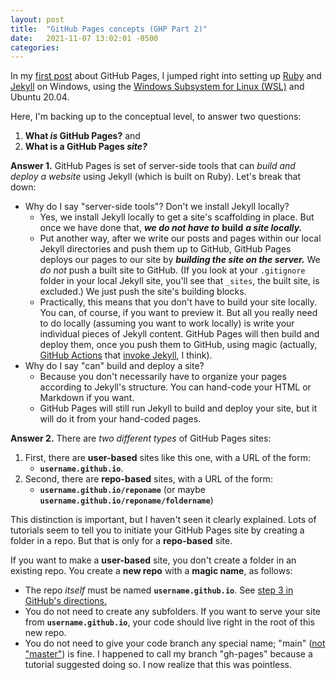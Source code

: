 ```yaml
---
layout: post
title:  "GitHub Pages concepts (GHP Part 2)"
date:   2021-11-07 13:02:01 -0500
categories: 
---
```

In my [first post](/2021/11/06/github-page-about-github-pages.html) about GitHub Pages, I jumped right into setting up [Ruby](https://www.ruby-lang.org/en/) and [Jekyll](https://jekyllrb.com/) on Windows, using the [Windows Subsystem for Linux (WSL)](https://docs.microsoft.com/en-us/windows/wsl/about) and Ubuntu 20.04. 

Here, I'm backing up to the conceptual level, to answer two questions: 

1. **What *is* GitHub Pages?** and
1. **What is a GitHub Pages *site?*** 

**Answer 1.** GitHub Pages is set of server-side tools that can *build and deploy a website* using Jekyll (which is built on Ruby). Let's break that down:

- Why do I say "server-side tools"? Don't we install Jekyll locally?
    - Yes, we install Jekyll locally to get a site's scaffolding in place. But once we have done that, ***we do not have to*** **build** ***a site locally.***
    - Put another way, after we write our posts and pages within our local Jekyll directories and push them up to GitHub, GitHub Pages deploys our pages to our site by ***building the site on the server.*** We *do not* push a built site to GitHub. (If you look at your `.gitignore` folder in your local Jekyll site, you'll see that `_sites`, the built site, is excluded.) We just push the site's building blocks. 
    - Practically, this means that you don't have to build your site locally. You can, of course, if you want to preview it. But all you really need to do locally (assuming you want to work locally) is write your individual pieces of Jekyll content. GitHub Pages will then build and deploy them, once you push them to GitHub, using magic (actually, [GitHub Actions](https://docs.github.com/en/actions) that [invoke Jekyll](https://docs.github.com/en/pages/setting-up-a-github-pages-site-with-jekyll/about-jekyll-build-errors-for-github-pages-sites), I think).
- Why do I say "can" build and deploy a site? 
    - Because you don't necessarily have to organize your pages according to Jekyll's structure. You can hand-code your HTML or Markdown if you want.
    - GitHub Pages will still run Jekyll to build and deploy your site, but it will do it from your hand-coded pages.

**Answer 2.** There are *two different types* of GitHub Pages sites:

1. First, there are **user-based** sites like this one, with a URL of the form:
    - **`username.github.io`**.
2. Second, there are **repo-based** sites, with a URL of the form: 
    - **`username.github.io/reponame`** (or maybe **`username.github.io/reponame/foldername`**)

This distinction is important, but I haven't seen it clearly explained. Lots of tutorials seem to tell you to initiate your GitHub Pages site by creating a folder in a repo. But that is only for a **repo-based** site. 

If you want to make a **user-based** site, you don't create a folder in an existing repo. You create a **new repo** with a **magic name**, as follows:

- The repo *itself* must be named **`username.github.io`**. See [step 3 in GitHub's directions.](https://docs.github.com/en/pages/setting-up-a-github-pages-site-with-jekyll/creating-a-github-pages-site-with-jekyll)
- You do not need to create any subfolders. If you want to serve your site from **`username.github.io`**, your code should live right in the root of this new repo. 
- You do not need to give your code branch any special name; "main" ([not "master"](https://github.com/github/renaming)) is fine. I happened to call my branch "gh-pages" because a tutorial suggested doing so. I now realize that this was pointless. 